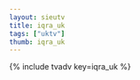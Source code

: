```yaml
--- 
layout: sieutv
title: iqra_uk
tags: ["uktv"]
thumb: iqra_uk
---
```

{% include tvadv key=iqra_uk %}
